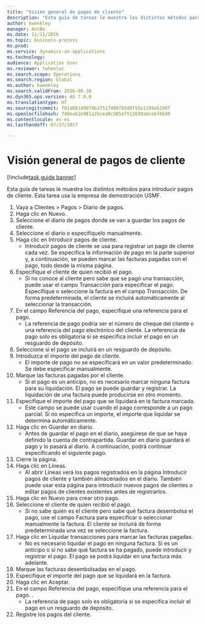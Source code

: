```yaml
--- 
title: "Visión general de pagos de cliente"
description: "Esta guía de tareas le muestra los distintos métodos para introducir pagos de cliente."
author: kweekley
manager: AnnBe
ms.date: 11/11/2016
ms.topic: business-process
ms.prod: 
ms.service: dynamics-ax-applications
ms.technology: 
audience: Application User
ms.reviewer: twheeloc
ms.search.scope: Operations
ms.search.region: Global
ms.author: kweekley
ms.search.validFrom: 2016-06-30
ms.dyn365.ops.version: AX 7.0.0
ms.translationtype: HT
ms.sourcegitcommit: f01d88149074b37517d00f03d8f55e1199a5198f
ms.openlocfilehash: 748ea62e981a2bcea0cd85ef512030a8cebf6649
ms.contentlocale: es-es
ms.lasthandoff: 07/27/2017

---
```

# <a name="customer-payment-overview"></a>Visión general de pagos de cliente

[!include[task guide banner](../../includes/task-guide-banner.md)]

Esta guía de tareas le muestra los distintos métodos para introducir pagos de cliente. Esta tarea usa la empresa de demostración USMF.

1. Vaya a Clientes > Pagos > Diario de pagos.
2. Haga clic en Nuevo.
3. Seleccione el diario de pagos donde se van a guardar los pagos de cliente.
4. Seleccione el diario o especifíquelo manualmente.
5. Haga clic en Introducir pagos de cliente.
    * Introducir pagos de cliente se usa para registrar un pago de cliente cada vez. Se especifica la información de pago en la parte superior y, a continuación, se pueden marcar las facturas pagadas con el pago, todo desde la misma página.  
6. Especifique el cliente de quien recibió el pago.
    * Si no conoce al cliente pero sabe que se pagó una transacción, puede usar el campo Transacción para especificar el pago. Especifique o seleccione la factura en el campo Transacción. De forma predeterminada, el cliente se incluirá automáticamente al seleccionar la transacción.  
7. En el campo Referencia del pago, especifique una referencia para el pago.
    * La referencia de pago podría ser el número de cheque del cliente o una referencia del pago electrónico del cliente. La referencia de pago solo es obligatoria si se especifica incluir el pago en un resguardo de depósito.  
8. Seleccione si el pago se incluirá en un resguardo de depósito. 
9. Introduzca el importe del pago de cliente.
    * El importe de pago no se especificará en un valor predeterminado. Se debe especificar manualmente.  
10. Marque las facturas pagadas por el cliente.
    * Si el pago es un anticipo, no es necesario marcar ninguna factura para su liquidación. El pago se puede guardar y registrar. La liquidación de una factura puede producirse en otro momento.  
11. Especifique el importe del pago que se liquidará en la factura marcada. 
    * Este campo se puede usar cuando el pago corresponde a un pago parcial. Si no especifica un importe, el importe que liquidar se determina automáticamente.  
12. Haga clic en Guardar en diario.
    * Antes de guardar el pago en el diario, asegúrese de que se haya definido la cuenta de contrapartida. Guardar en diario guardará el pago y lo pasará al diario. A continuación, podrá continuar especificando el siguiente pago.  
13. Cierre la página.
14. Haga clic en Líneas.
    * Al abrir Líneas verá los pagos registrados en la página Introducir pagos de cliente y también almacenados en el diario. También puede usar esta página para introducir nuevos pagos de clientes o editar pagos de clientes existentes antes de registrarlos.  
15. Haga clic en Nuevo para crear otro pago. 
16. Seleccione el cliente de quien recibió el pago.
    * Si no sabe quién es el cliente pero sabe qué factura desembolsa el pago, use el campo Factura para especificar o seleccionar manualmente la factura. El cliente se incluirá de forma predeterminada una vez se seleccione la factura.  
17. Haga clic en Liquidar transacciones para marcar las facturas pagadas.
    * No es necesario liquidar el pago en ninguna factura. Si es un anticipo o si no sabe qué factura se ha pagado, puede introducir y registrar el pago. El pago se podrá liquidar en una factura más adelante.  
18. Marque las facturas desembolsadas en el pago. 
19. Especifique el importe del pago que se liquidará en la factura.
20. Haga clic en Aceptar.
21. En el campo Referencia del pago, especifique una referencia para el pago. .
    * La referencia de pago solo es obligatoria si se especifica incluir el pago en un resguardo de depósito.  
22. Registre los pagos del cliente. 


